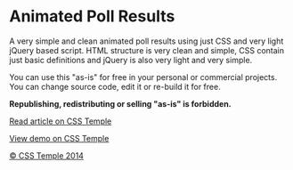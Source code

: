 # Animated Poll Results #

A very simple and clean animated poll results using just CSS and very light jQuery based script. HTML structure is very clean and simple, CSS contain just basic definitions and jQuery is also very light and very simple.

You can use this "as-is" for free in your personal or commercial projects. You can change source code, edit it or re-build it for free.

**Republishing, redistributing or selling "as-is" is forbidden.**

[Read article on CSS Temple](http://css-temple.com/lab/animated-poll-results/)

[View demo on CSS Temple](http://css-temple.com/develop/animated-poll-results/)

[&copy; CSS Temple 2014](http://css-temple.com)
